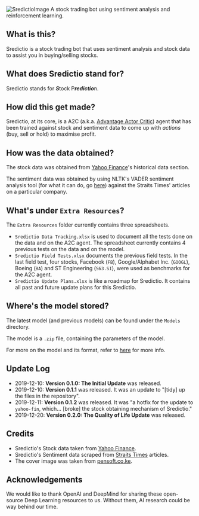 ![SredictioImage](https://user-images.githubusercontent.com/25820201/69715400-246fa900-1143-11ea-91e1-7f9107c652a0.jpg)
A stock trading bot using sentiment analysis and reinforcement learning.

## What is this?
Sredictio is a stock trading bot that uses sentiment analysis and stock data to assist you in buying/selling stocks.

## What does Sredictio stand for?
Sredictio stands for ***S***tock P***redictio***n. 

## How did this get made?
Sredictio, at its core, is a A2C (a.k.a. [Advantage Actor Critic](https://sergioskar.github.io/Actor_critics/)) agent that has been trained against stock and sentiment data to come up with *actions* (buy, sell or hold) to maximise profit.

## How was the data obtained?
The stock data was obtained from [Yahoo Finance](https://finance.yahoo.com/)'s historical data section.

The sentiment data was obtained by using NLTK's VADER sentiment analysis tool (for what it can do, go [here](https://medium.com/analytics-vidhya/simplifying-social-media-sentiment-analysis-using-vader-in-python-f9e6ec6fc52f)) against the Straits Times' articles on a particular company.

## What's under `Extra Resources`?
The `Extra Resources` folder currently contains three spreadsheets. 

- `Sredictio Data Tracking.xlsx` is used to document all the tests done on the data and on the A2C agent. The spreadsheet currently contains 4 previous tests on the data and on the model.
- `Sredictio Field Tests.xlsx` documents the previous field tests. In the last field test, four stocks, Facebook (`FB`), Google/Alphabet Inc. (`GOOGL`), Boeing (`BA`) and ST Engineering (`S63.SI`), were used as benchmarks for the A2C agent.
- `Sredictio Update Plans.xlsx` is like a roadmap for Sredictio. It contains all past and future update plans for this Sredictio.

## Where's the model stored?
The latest model (and previous models) can be found under the `Models` directory.

The model is a `.zip` file, containing the parameters of the model.

For more on the model and its format, refer to [here](https://stable-baselines.readthedocs.io/en/master/guide/save_format.html) for more info.

## Update Log
- 2019-12-10: **Version 0.1.0: The Initial Update** was released.
- 2019-12-10: **Version 0.1.1** was released. It was an update to "[tidy] up the files in the repository".
- 2019-12-11: **Version 0.1.2** was released. It was "a hotfix for the update to `yahoo-fin`, which... [broke] the stock obtaining mechanism of Sredictio."
- 2019-12-20: **Version 0.2.0: The Quality of Life Update** was released.

## Credits
- Sredictio's Stock data taken from [Yahoo Finance](https://finance.yahoo.com/).
- Sredictio's Sentiment data scraped from [Straits Times](https://www.straitstimes.com/) articles.
- The cover image was taken from [pensoft.co.ke](https://www.pensoft.co.ke/stocks-backgrounds-ultra-hd/).

## Acknowledgements
We would like to thank OpenAI and DeepMind for sharing these open-source Deep Learning resources to us. Without them, AI research could be way behind our time.
